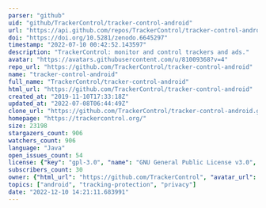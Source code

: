 ```yaml
---
parser: "github"
uid: "github/TrackerControl/tracker-control-android"
url: "https://api.github.com/repos/TrackerControl/tracker-control-android"
doi: "https://doi.org/10.5281/zenodo.6645297"
timestamp: "2022-07-10 00:42:52.143597"
description: "TrackerControl: monitor and control trackers and ads."
avatar: "https://avatars.githubusercontent.com/u/81009368?v=4"
repo_url: "https://github.com/TrackerControl/tracker-control-android"
name: "tracker-control-android"
full_name: "TrackerControl/tracker-control-android"
html_url: "https://github.com/TrackerControl/tracker-control-android"
created_at: "2019-11-10T17:33:18Z"
updated_at: "2022-07-08T06:44:49Z"
clone_url: "https://github.com/TrackerControl/tracker-control-android.git"
homepage: "https://trackercontrol.org/"
size: 23198
stargazers_count: 906
watchers_count: 906
language: "Java"
open_issues_count: 54
license: {"key": "gpl-3.0", "name": "GNU General Public License v3.0", "spdx_id": "GPL-3.0", "url": "https://api.github.com/licenses/gpl-3.0", "node_id": "MDc6TGljZW5zZTk="}
subscribers_count: 30
owner: {"html_url": "https://github.com/TrackerControl", "avatar_url": "https://avatars.githubusercontent.com/u/81009368?v=4", "login": "TrackerControl", "type": "Organization"}
topics: ["android", "tracking-protection", "privacy"]
date: "2022-12-10 14:21:11.683991"
---
```

